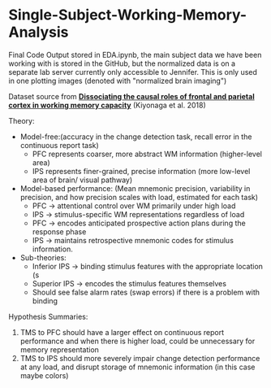 # Single-Subject-Working-Memory-Analysis

Final Code Output stored in EDA.ipynb, the main subject data we have been working with is stored in the GitHub, but the normalized data is on a separate lab server currently only accessible to Jennifer. This is only used in one plotting images (denoted with "normalized brain imaging")

Dataset source from [**Dissociating the causal roles of frontal and parietal cortex in working memory capacity**](https://springernature.figshare.com/articles/journal_contribution/Dissociating_the_causal_roles_of_frontal_and_parietal_cortex_in_working_memory_capacity_Registered_Report_Stage_1*-_Protocol*/7145873/1?file=13370408) (Kiyonaga et al. 2018)

Theory:

- Model-free:(accuracy in the change detection task, recall error in the continuous report task)
  - PFC represents coarser, more abstract WM information (higher-level area)
  - IPS represents finer-grained, precise information (more low-level area of brain/ visual pathway)
- Model-based performance: (Mean mnemonic precision, variability in precision, and how precision scales with load, estimated for each task)
  - PFC → attentional control over WM primarily under high load
  - IPS → stimulus-specific WM representations regardless of load
  - PFC → encodes anticipated prospective action plans during the response phase
  - IPS → maintains retrospective mnemonic codes for stimulus information.
- Sub-theories:
  - Inferior IPS → binding stimulus features with the appropriate location (s
  - Superior IPS → encodes the stimulus features themselves
  - Should see false alarm rates (swap errors) if there is a problem with binding

Hypothesis Summaries:

1. TMS to PFC should have a larger effect on continuous report performance and when there is higher load, could be unnecessary for memory representation
2. TMS to IPS should more severely impair change detection performance at any load, and disrupt storage of mnemonic information (in this case maybe colors)
